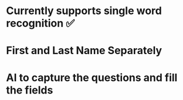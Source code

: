 # Currently supports single word recognition ✅
# First and Last Name Separately
# AI to capture the questions and fill the fields
